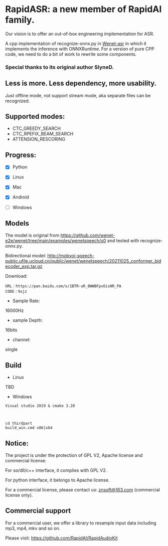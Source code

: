 # RapidASR: a new member of RapidAI family.

Our vision is to offer an out-of-box engineering implementation for ASR.

A cpp implementation of recognize-onnx.py in [Wenet-asr](https://github.com/wenet-e2e/wenet) in which it implements the inference with ONNXRuntime. For a version of pure CPP code, we need to do a bit of work to rewrite some components.

### Special thanks to its original author SlyneD.

## Less is more. Less dependency, more usability.


Just offline mode, not support stream mode, aka separate files can be recognized.

## Supported modes:

- CTC_GREEDY_SEARCH
- CTC_RPEFIX_BEAM_SEARCH
- ATTENSION_RESCORING 

## Progress:

- [X] Python
- [x] Linux
- [x] Mac
- [x] Android
- [ ] Windows




## Models

The model is original from https://github.com/wenet-e2e/wenet/tree/main/examples/wenetspeech/s0 and tested with recognize-onnx.py.

Bidirectional model: http://mobvoi-speech-public.ufile.ucloud.cn/public/wenet/wenetspeech/20211025_conformer_bidecoder_exp.tar.gz

Download:
```
URL：https://pan.baidu.com/s/1BTR-uR_8WWBFpvOisNR_PA 
CODE：9xjz 

```
- Sample Rate:

16000Hz

- sample Depth:

16bits

- channel:

single

## Build

- Linux 

 TBD
- Windows
 ```
Visual studio 2019 & cmake 3.20



 cd thirdpart
 build_win.cmd x86|x64

 ```

## Notice:

The project is under the protection of GPL V2, Apache license and commercial license.

For so/dll/c++ interface, it complies with GPL V2.

For python interface, it belongs to Apache license.

For a commercial license, please contact us: znsoft@163.com (commercial license only).

## Commercial support

For a commercial user, we offer a library to resample input data including mp3, mp4, mkv  and so on.

Please visit: https://github.com/RapidAI/RapidAudioKit

